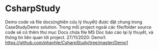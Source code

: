 # CsharpStudy
Demo code và file docs(nghiên cứu lý thuyết) được đặt chung trong CaseStudyDemo solution.
Trong mỗi project ngoài các file/folder source code sẽ có thêm thư mục Docs chứa file MS Doc báo cáo lại lý thuyết,
và thông tin liên quan tới project.
27/11/2020: Demo1: https://github.com/phanhle/CsharpStudy/tree/master/Demo1
